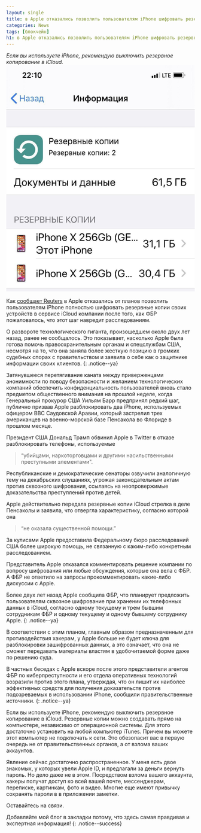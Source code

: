 ```yaml
---
layout: single
title: в Apple отказались позволить пользователям iPhone шифровать резервные копии своих устройств
categories: News
tags: [блокчейн]
h1: в Apple отказались позволить пользователям iPhone шифровать резервные копии своих устройств
---
```

*Если вы используете iPhone, рекомендую выключить резервное копирование в iCloud.*
![apple](/assets/images/news/apple.jpg)


Как [сообщает Reuters](https://www.reuters.com/article/us-apple-fbi-icloud-exclusive/exclusive-apple-dropped-plan-for-encrypting-backups-after-fbi-complained-sources-idUSKBN1ZK1CT)  в Apple отказались от планов позволить пользователям iPhone полностью шифровать резервные копии своих устройств в сервисе iCloud компании после того, как ФБР пожаловалось, что этот шаг навредит расследованиям.

О развороте технологического гиганта, произошедшем около двух лет назад, ранее не сообщалось. Это показывает, насколько Apple была готова помочь правоохранительным органам и спецслужбам США, несмотря на то, что она заняла более жесткую позицию в громких судебных спорах с правительством и заявила о себе как о защитнике информации своих клиентов. 
{: .notice--ya}

Затянувшееся перетягивание каната между приверженцами анонимности по поводу безопасности и желанием технологических компаний обеспечить конфиденциальность пользователей вновь стало предметом общественного внимания на прошлой неделе, когда Генеральный прокурор США Уильям Барр предпринял редкий шаг, публично призвав Apple разблокировать два iPhone, используемых офицером ВВС Саудовской Аравии, который застрелил трех американцев на военно-морской базе Пенсакола во Флориде в прошлом месяце. 

Президент США Дональд Трамп обвинил Apple в Twitter в отказе разблокировать телефоны, используемые 

> “убийцами, наркоторговцами и другими насильственными преступными элементами". 

Республиканские и демократические сенаторы озвучили аналогичную тему на декабрьских слушаниях, угрожая законодательным актам против сквозного шифрования, ссылаясь на неопровержимые доказательства преступлений против детей. 

Apple действительно передала резервные копии iCloud стрелка в деле Пенсаколы и заявила, что отвергла характеристику, согласно которой она 

> “не оказала существенной помощи.” 

За кулисами Apple предоставила Федеральному бюро расследований США более широкую помощь, не связанную с каким-либо конкретным расследованием. 


Представитель Apple отказался комментировать решение компании по вопросу шифрования или любые обсуждения, которые она вела с ФБР.  А ФБР не ответило на запросы прокомментировать какие-либо дискуссии с Apple.
 
Более двух лет назад Apple сообщила ФБР, что планирует предложить пользователям сквозное шифрование при хранении их телефонных данных в iCloud, согласно одному текущему и трем бывшим сотрудникам ФБР и одному текущему и одному бывшему сотруднику Apple. 
{: .notice--ya}

В соответствии с этим планом, главным образом предназначенным для противодействия хакерам, у Apple больше не будет ключа для разблокировки зашифрованных данных, а это означает, что она не сможет передавать материалы властям в удобочитаемой форме даже по решению суда. 

В частных беседах с Apple вскоре после этого представители агентов ФБР по киберпреступности и его отдела оперативных технологий возразили против этого плана, утверждая, что он лишит их наиболее эффективных средств для получения доказательств против подозреваемых в использовании iPhone, сообщили правительственные источники.
{: .notice--ya}

Если вы используете iPhone, рекомендую выключить резервное копирование в iCloud. Резервные копии можно создавать прямо на компьютере, независимо от операционной системы. Для этого достаточно установить на любой компьютер iTunes. Причем вы можете этот компьютер не подключать к сети. Это обезопасит вас в первую очередь не от правительственных органов, а от взлома ваших аккаунтов. 

Явление сейчас достаточно распространенное. У меня есть двое знакомых, у которых увели Apple ID, и предлагали за деньги вернуть пароль. Но дело даже не в этом. Посредством взлома вашего аккаунта, хакеры получат доступ ко всей вашей почте, мессенджерам, переписке, картинкам, фото и видео. Многие еще имеют привычку сохранять пароли в в приложении заметки.


Оставайтесь на связи.


Добавляйте мой блог в закладки потому, что здесь самая правдивая и экспертная информация!
{: .notice--success}